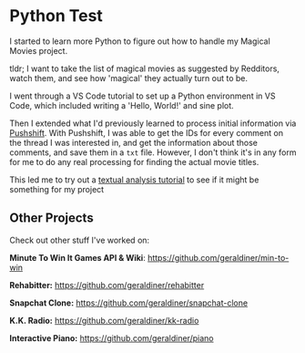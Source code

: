 # Python Test
I started to learn more Python to figure out how to handle my Magical Movies project.

tldr; I want to take the list of magical movies as suggested by Redditors, watch them, and see how 'magical' they actually turn out to be.

I went through a VS Code tutorial to set up a Python environment in VS Code, which included writing a 'Hello, World!' and sine plot.

Then I extended what I'd previously learned to process initial information via [Pushshift](https://pushshift.io). With Pushshift, I was able to get the IDs for every comment on the thread I was interested in, and get the information about those comments, and save them in a `txt` file. However, I don't think it's in any form for me to do any real processing for finding the actual movie titles.

This led me to try out a [textual analysis tutorial](https://github.com/geraldiner/textual-analysis) to see if it might be something for my project
## Other Projects

Check out other stuff I've worked on:

**Minute To Win It Games API & Wiki**: https://github.com/geraldiner/min-to-win

**Rehabitter:** https://github.com/geraldiner/rehabitter

**Snapchat Clone:** https://github.com/geraldiner/snapchat-clone

**K.K. Radio:** https://github.com/geraldiner/kk-radio

**Interactive Piano:** https://github.com/geraldiner/piano
